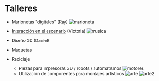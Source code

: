 # Talleres

* Marionetas "digitales" (Ray)
![marioneta](http://fecitelxumh.es/wp-content/uploads/2016/04/26193007920_eac81f5a7d_z-1.jpg)

* [Interacción en el escenario](http://es.walyou.com/banda-instrumentos-musicales-invisibles/) (Victoria)
![musica](http://es.walyou.com/wp-content/uploads/2011/06/imaginaryband.jpg)
* Diseño 3D (Daniel)
* Maquetas 
* Reciclaje
  * Piezas para impresoras 3D / robots / automatismos
![motores](http://3dprint.com/wp-content/uploads/2014/11/3dprinter-recycled-main.jpg)
  * Utilización de componentes para montajes artísticos
  ![arte](http://www.spectrumamt.com/images/photo-gallery/component-art/09022201_blog.uncovering.org_led.jpg)
![arte2](http://www.thisiscolossal.com/wp-content/uploads/2013/02/robot-2.jpg)

